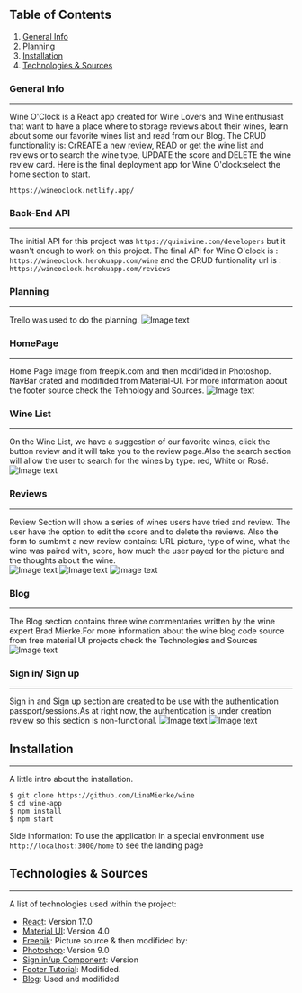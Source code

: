 ## Table of Contents
1. [General Info](#general-info)
2. [Planning](#Planning)
3. [Installation](#installation)
4. [Technologies & Sources](#Technologies&Sources)

### General Info
***
Wine O'Clock is a React app created for Wine Lovers and Wine enthusiast that want to have a place where to storage reviews about their wines, learn about some our favorite wines list and read from our Blog. The CRUD functionality is: CrREATE a new review, READ or get the wine list and reviews or to search the wine type, UPDATE the score and DELETE the wine review card. Here is the final deployment app for Wine O'clock:select the home section to start. 
```
https://wineoclock.netlify.app/

 ```
  

### Back-End API
***
The initial API for this project was ``` https://quiniwine.com/developers ``` but it wasn't enough to work on this project. The final API for Wine O'clock is : 
``` https://wineoclock.herokuapp.com/wine ``` and the CRUD funtionality url is : 
``` https://wineoclock.herokuapp.com/reviews ```
 
### Planning
***
Trello was used to do the planning. 
![Image text](https://i.imgur.com/hlgMaKn.png)

### HomePage
***
Home Page image from freepik.com and then modifided in Photoshop. NavBar crated and modifided from Material-UI. For more information about the footer source check the Tehnology and Sources.
![Image text](https://i.imgur.com/Zrr1qX2.png)

### Wine List
***
On the Wine List, we have a suggestion of our favorite wines, click the button review and it will take you to the review page.Also the search section will allow the user to search for the wines by type: red, White or Rosé. 
![Image text](https://i.imgur.com/pO2NJyT.png)

### Reviews
***
Review Section will show a series of wines users have tried and review. The user have the option to edit the score and to delete the reviews. Also the form to sumbmit a new review contains:  URL picture, type of wine, what the wine was paired with, score, how much the user payed for the picture and the thoughts about the wine.  
![Image text](https://i.imgur.com/41HNgxc.png)
![Image text](https://i.imgur.com/dyEDElu.png)
![Image text](https://i.imgur.com/Q73cJAR.png)

### Blog
***
The Blog section contains three wine commentaries written by the wine expert Brad Mierke.For more information about the wine blog code source from free material UI projects check the Technologies and Sources  
![Image text](https://i.imgur.com/qjbyrDN.png)

### Sign in/ Sign up
***
Sign in and Sign up section are created to be use with the authentication passport/sessions.As at right now, the authentication is under creation review so this section is non-functional.
![Image text](https://i.imgur.com/Z14fZmW.png)
![Image text](https://i.imgur.com/7vuTbAZ.png)

## Installation
***
A little intro about the installation. 
```
$ git clone https://github.com/LinaMierke/wine
$ cd wine-app
$ npm install
$ npm start
```
Side information: To use the application in a special environment use ```http://localhost:3000/home``` to see the landing page

## Technologies & Sources
***
A list of technologies used within the project:
* [React](https://example.com): Version 17.0 
* [Material UI](https://example.com): Version 4.0
* [Freepik](https://www.freepik.com/psd/banner): Picture source & then modifided by:
* [Photoshop](https://example.com): Version 9.0
* [Sign in/up Component](https://material-ui.com/getting-started/templates/): Version
* [Footer Tutorial](https://webdesign.tutsplus.com/tutorials/how-to-build-a-responsive-multi-level-sticky-footer-with-flexbox--cms-33341): Modifided.
* [Blog](https://material-ui.com/getting-started/templates/): Used and modifided  



